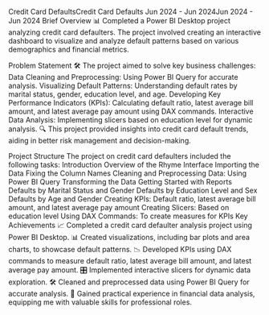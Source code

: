 Credit Card DefaultsCredit Card Defaults
Jun 2024 - Jun 2024Jun 2024 - Jun 2024
Brief Overview
📊 Completed a Power BI Desktop project analyzing credit card defaulters. The project involved creating an interactive dashboard to visualize and analyze default patterns based on various demographics and financial metrics.

Problem Statement
🛠️ The project aimed to solve key business challenges:
Data Cleaning and Preprocessing: Using Power BI Query for accurate analysis.
Visualizing Default Patterns: Understanding default rates by marital status, gender, education level, and age.
Developing Key Performance Indicators (KPIs): Calculating default ratio, latest average bill amount, and latest average pay amount using DAX commands.
Interactive Data Analysis: Implementing slicers based on education level for dynamic analysis.
🔍 This project provided insights into credit card default trends, aiding in better risk management and decision-making.

Project Structure
The project on credit card defaulters included the following tasks:
Introduction
Overview of the Rhyme Interface
Importing the Data
Fixing the Column Names
Cleaning and Preprocessing Data: Using Power BI Query
Transforming the Data
Getting Started with Reports
Defaults by Marital Status and Gender
Defaults by Education Level and Sex
Defaults by Age and Gender
Creating KPIs: Default ratio, latest average bill amount, and latest average pay amount
Creating Slicers: Based on education level
Using DAX Commands: To create measures for KPIs
Key Achievements
📈 Completed a credit card defaulter analysis project using Power BI Desktop. 📊 Created visualizations, including bar plots and area charts, to showcase default patterns. 📉 Developed KPIs using DAX commands to measure default ratio, latest average bill amount, and latest average pay amount. 🎛️ Implemented interactive slicers for dynamic data exploration. 🛠️ Cleaned and preprocessed data using Power BI Query for accurate analysis. 🌟 Gained practical experience in financial data analysis, equipping me with valuable skills for professional roles.
